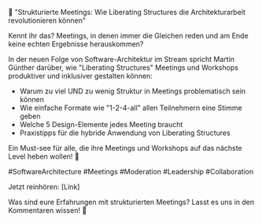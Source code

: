 🎯 "Strukturierte Meetings: Wie Liberating Structures die Architekturarbeit revolutionieren können"

Kennt ihr das? Meetings, in denen immer die Gleichen reden und am Ende keine echten Ergebnisse herauskommen? 

In der neuen Folge von Software-Architektur im Stream spricht Martin Günther darüber, wie "Liberating Structures" Meetings und Workshops produktiver und inklusiver gestalten können:

- Warum zu viel UND zu wenig Struktur in Meetings problematisch sein können
- Wie einfache Formate wie "1-2-4-all" allen Teilnehmern eine Stimme geben
- Welche 5 Design-Elemente jedes Meeting braucht
- Praxistipps für die hybride Anwendung von Liberating Structures

Ein Must-see für alle, die ihre Meetings und Workshops auf das nächste Level heben wollen! 🚀

#SoftwareArchitecture #Meetings #Moderation #Leadership #Collaboration

Jetzt reinhören: [Link]

Was sind eure Erfahrungen mit strukturierten Meetings? Lasst es uns in den Kommentaren wissen! 💭